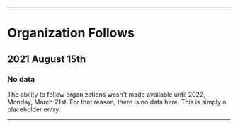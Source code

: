 
***

# Organization Follows

## 2021 August 15th

### No data

The ability to follow organizations wasn't made available until 2022, Monday, March 21st. For that reason, there is no data here. This is simply a placeholder entry.

***
